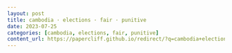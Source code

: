 ```yaml
---
layout: post
title: cambodia · elections · fair · punitive
date: 2023-07-25
categories: [cambodia, elections, fair, punitive]
content_url: https://papercliff.github.io/redirect/?q=cambodia+elections+fair+punitive&tbs=cdr:1,cd_min:7/24/2023,cd_max:7/26/2023
---
```

